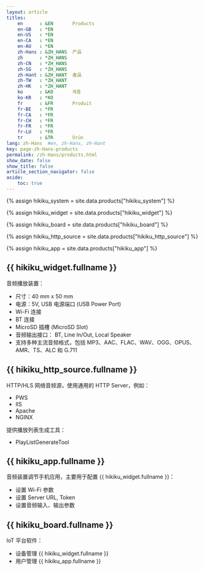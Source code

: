 ```yaml
---
layout: article
titles:
    en      : &EN       Products
    en-GB   : *EN
    en-US   : *EN
    en-CA   : *EN
    en-AU   : *EN
    zh-Hans : &ZH_HANS  产品
    zh      : *ZH_HANS
    zh-CN   : *ZH_HANS
    zh-SG   : *ZH_HANS
    zh-Hant : &ZH_HANT  產品
    zh-TW   : *ZH_HANT
    zh-HK   : *ZH_HANT
    ko      : &KO       제품
    ko-KR   : *KO
    fr      : &FR       Produit
    fr-BE   : *FR
    fr-CA   : *FR
    fr-CH   : *FR
    fr-FR   : *FR
    fr-LU   : *FR
    tr      : &TR       Ürün
lang: zh-Hans  #en, zh-Hans, zh-Hant
key: page-zh-Hans-products
permalink: /zh-Hans/products.html
show_date: false
show_title: false
article_section_navigator: false
aside:
    toc: true
---
```



{% assign hikiku_system    = site.data.products["hikiku_system"] %}

{% assign hikiku_widget    = site.data.products["hikiku_widget"] %}

{% assign hikiku_board     = site.data.products["hikiku_board"] %}

{% assign hikiku_http_source   = site.data.products["hikiku_http_source"] %}

{% assign hikiku_app       = site.data.products["hikiku_app"] %}


## {{ hikiku_widget.fullname }}

音频播放装置：

- 尺寸：40 mm x 50 mm
- 电源：5V, USB 电源端口 (USB Power Port)
- Wi-Fi 连接
- BT 连接
- MicroSD 插槽 (MicroSD Slot)
- 音频输出接口： BT, Line In/Out, Local Speaker
- 支持多种主流音频格式，包括 MP3、AAC、FLAC、WAV、OGG、OPUS、AMR、TS、ALC 和 G.711


## {{ hikiku_http_source.fullname }}

HTTP/HLS 网络音频源，使用通用的 HTTP Server，例如：

- PWS
- IIS
- Apache
- NGINX

提供播放列表生成工具：

- PlayListGenerateTool


## {{ hikiku_app.fullname }}

音频装置调节手机应用，主要用于配置 {{ hikiku_widget.fullname }}：

- 设置 Wi-Fi 参数
- 设置 Server URL, Token 
- 设置音频输入、输出参数


## {{ hikiku_board.fullname }}

IoT 平台软件：

- 设备管理 {{ hikiku_widget.fullname }}
- 用户管理 {{ hikiku_app.fullname }}

